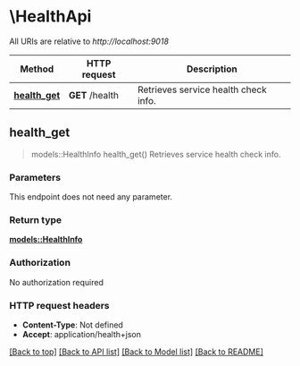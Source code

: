 # \HealthApi

All URIs are relative to *http://localhost:9018*

Method | HTTP request | Description
------------- | ------------- | -------------
[**health_get**](HealthApi.md#health_get) | **GET** /health | Retrieves service health check info.



## health_get

> models::HealthInfo health_get()
Retrieves service health check info.

### Parameters

This endpoint does not need any parameter.

### Return type

[**models::HealthInfo**](health_info.md)

### Authorization

No authorization required

### HTTP request headers

- **Content-Type**: Not defined
- **Accept**: application/health+json

[[Back to top]](#) [[Back to API list]](../README.md#documentation-for-api-endpoints) [[Back to Model list]](../README.md#documentation-for-models) [[Back to README]](../README.md)

